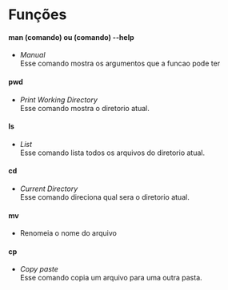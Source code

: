 # Funções
#### man (comando) ou (comando) --help
- _Manual_
    <br/> Esse comando mostra os argumentos que a funcao pode ter
#### pwd 
- _Print Working Directory_
    <br/> Esse comando mostra o diretorio atual.
#### ls 
- _List_ 
    <br/> Esse comando lista todos os arquivos do diretorio atual.
#### cd
- _Current Directory_ 
    <br/> Esse comando direciona qual sera o diretorio atual.
#### mv
- Renomeia o nome do arquivo
#### cp
- _Copy paste_
    <br/> Esse comando copia um arquivo para uma outra pasta.
